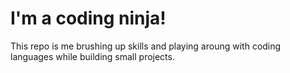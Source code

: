# I'm a coding ninja!

This repo is me brushing up skills and playing aroung with coding languages while building small projects.
